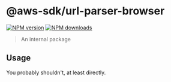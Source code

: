 # @aws-sdk/url-parser-browser

[![NPM version](https://img.shields.io/npm/v/@aws-sdk/url-parser-browser/rc.svg)](https://www.npmjs.com/package/@aws-sdk/url-parser-browser)
[![NPM downloads](https://img.shields.io/npm/dm/@aws-sdk/url-parser-browser.svg)](https://www.npmjs.com/package/@aws-sdk/url-parser-browser)

> An internal package

## Usage

You probably shouldn't, at least directly.
